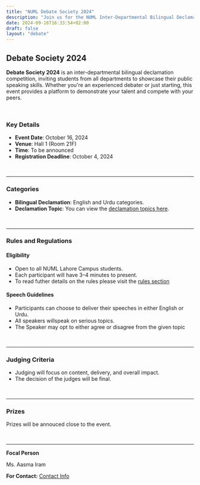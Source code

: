 ```yaml
---
title: "NUML Debate Society 2024"
description: "Join us for the NUML Inter-Departmental Bilingual Declamation Competition! Showcase your public speaking talent."
date: 2024-09-16T16:33:54+02:00
draft: false
layout: "debate"
---
```


## Debate Society 2024

**Debate Society 2024** is an inter-departmental bilingual declamation competition, inviting students from all departments to showcase their public speaking skills. Whether you're an experienced debater or just starting, this event provides a platform to demonstrate your talent and compete with your peers.

<br>

### Key Details

- **Event Date**: October 16, 2024
- **Venue**: Hall 1 (Room 21F)
- **Time**: To be announced
- **Registration Deadline**: October 4, 2024

<br>

---

### Categories

- **Bilingual Declamation**: English and Urdu categories.
- **Declamation Topic**: You can view the [declamation topics here](https://numl.atrons.net/debate/debate-topics).

<br>

---

### Rules and Regulations

#### Eligibility

- Open to all NUML Lahore Campus students.
- Each participant will have 3–4 minutes to present.
- To read futher details on the rules please visit the [rules section](https://numl.atrons.net/debate/rules/debate-rules)

#### Speech Guidelines

- Participants can choose to deliver their speeches in either English or Urdu.
- All speakers willspeak on serious topics.
- The Speaker may opt to either agree or disagree from the given topic


<br>

---

### Judging Criteria

- Judging will focus on content, delivery, and overall impact.
- The decision of the judges will be final.

<br>

---

### Prizes

Prizes will be annouced close to the event.

<br>

---

**Focal Person**

Ms. Aasma Iram

<p>
  <strong>For Contact:</strong> <a href="https://numl.atrons.net/contacts/" target="_blank">Contact Info</a><br>
</p>
